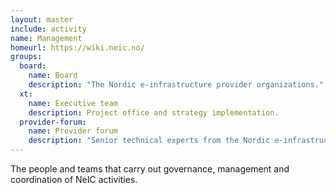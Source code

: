 ```yaml
---
layout: master
include: activity
name: Management
homeurl: https://wiki.neic.no/
groups:
  board:
    name: Board
    description: "The Nordic e-infrastructure provider organizations."
  xt:
    name: Executive team
    description: Project office and strategy implementation.
  provider-forum:
    name: Provider forum
    description: "Senior technical experts from the Nordic e-infrastructure provider organizations."
---
```


The people and teams that carry out governance, management and coordination of
NeIC activities.
